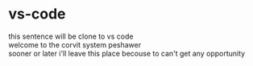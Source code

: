 # vs-code
<p3> this sentence will be clone to vs code </p3>
<br>
welcome to the corvit system peshawer
<br>
sooner or later i'll leave this place becouse to can't get any opportunity 
